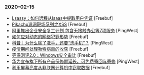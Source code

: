 ### 2020-02-15

* [Lsassy：如何远程从lsaas中提取用户凭证](https://www.freebuf.com/sectool/226170.html) [Freebuf]
* [Pikachu漏洞靶场系列之XSS](https://www.freebuf.com/articles/web/226367.html) [Freebuf]
* [阿里推出企业安全复工计划 包含无接触办公等7项服务](https://www.pingwest.com/w/205170) [PingWest]
* [如何应对动态的网络犯罪形势](https://www.freebuf.com/articles/network/226408.html) [Freebuf]
* [科普｜为什么除了洗手，还要“洗手机”？](https://www.pingwest.com/a/204364) [PingWest]
* [疫情期间处理勒索病毒的收获](https://www.freebuf.com/articles/es/226654.html) [Freebuf]
* [等保测评2.0：Windows安全审计](https://www.freebuf.com/articles/system/226033.html) [Freebuf]
* [华为宣布旗下所有产品保修期延长，可免费寄回与寄修](https://www.pingwest.com/w/205164) [PingWest]
* [利用屏幕亮度从非联网计算机中窃取数据](https://www.freebuf.com/articles/system/226518.html) [Freebuf]

